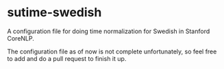 # sutime-swedish

A configuration file for doing time normalization for Swedish in Stanford CoreNLP.

The configuration file as of now is not complete unfortunately, so feel free to add and do a pull request
to finish it up.

